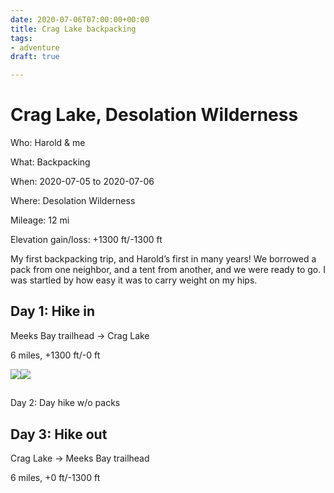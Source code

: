 ```yaml
---
date: 2020-07-06T07:00:00+00:00
title: Crag Lake backpacking
tags:
- adventure
draft: true

---
```

# Crag Lake, Desolation Wilderness

Who: Harold & me

What: Backpacking

When: 2020-07-05 to 2020-07-06

Where: Desolation Wilderness

Mileage: 12 mi

Elevation gain/loss: +1300 ft/-1300 ft

My first backpacking trip, and Harold’s first in many years! We borrowed a pack from one neighbor, and a tent from another, and we were ready to go. I was startled by how easy it was to carry weight on my hips.

## Day 1: Hike in

Meeks Bay trailhead → Crag Lake

6 miles, +1300 ft/-0 ft

![](https://paper-attachments.dropbox.com/s_DB2BA58B9AE71E052511F95820DB031AD547C061DCCBF57DF4228D5F4E4358AB_1597166276534_image.png)![](https://paper-attachments.dropbox.com/s_DB2BA58B9AE71E052511F95820DB031AD547C061DCCBF57DF4228D5F4E4358AB_1597166305266_image.png)

## 

Day 2: Day hike w/o packs

## Day 3: Hike out

Crag Lake → Meeks Bay trailhead

6 miles, +0 ft/-1300 ft